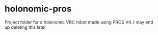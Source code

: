 # holonomic-pros
Project folder for a holonomic VRC robot made using PROS V4. I may end up deleting this later

